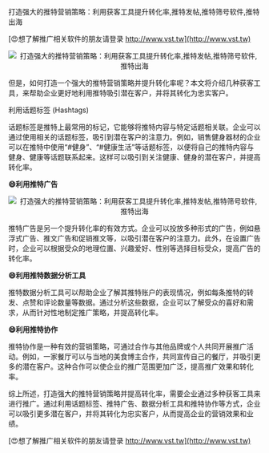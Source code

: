 打造强大的推特营销策略：利用获客工具提升转化率,推特发帖,推特筛号软件,推特出海

[😍想了解推广相关软件的朋友请登录 http://www.vst.tw](http://www.vst.tw)

 <center><img src="https://vst.tw/MP4/tuiguang/png/5.png" alt="打造强大的推特营销策略：利用获客工具提升转化率,推特发帖,推特筛号软件,推特出海"></center>

但是，如何打造一个强大的推特营销策略并提升转化率呢？本文将介绍几种获客工具，来帮助企业更好地利用推特吸引潜在客户，并将其转化为忠实客户。

利用话题标签 (Hashtags)

话题标签是推特上最常用的标记，它能够将推特内容与特定话题相关联。企业可以通过使用相关的话题标签，吸引到潜在客户的注意力。例如，销售健身器材的企业可以在推特中使用“#健身”、“#健康生活”等话题标签，以便将自己的推特内容与健身、健康等话题联系起来。这样可以吸引到关注健康、健身的潜在客户，并提高转化率。

**😄利用推特广告**

 <center><img src="https://vst.tw/MP4/tuiguang/png/7.png" alt="打造强大的推特营销策略：利用获客工具提升转化率,推特发帖,推特筛号软件,推特出海"></center>

推特广告是另一个提升转化率的有效方式。企业可以投放多种形式的广告，例如悬浮式广告、推文广告和促销推文等，以吸引潜在客户的注意力。此外，在设置广告时，企业可以根据受众的地理位置、兴趣爱好、性别等选择目标受众，提高广告的转化率。

**😄利用推特数据分析工具**

推特数据分析工具可以帮助企业了解其推特账户的表现情况，例如每条推特的转发、点赞和评论数量等数据。通过分析这些数据，企业可以了解受众的喜好和需求，从而针对性地制定推广策略，并提高转化率。

**😄利用推特协作**

推特协作是一种有效的营销策略，可通过合作与其他品牌或个人共同开展推广活动。例如，一家餐厅可以与当地的美食博主合作，共同宣传自己的餐厅，并吸引更多的潜在客户。这种合作可以使企业的推广范围更加广泛，提高推广效果和转化率。

综上所述，打造强大的推特营销策略并提高转化率，需要企业通过多种获客工具来进行推广。通过利用话题标签、推特广告、数据分析工具和推特协作等方式，企业可以吸引更多潜在客户，并将其转化为忠实客户，从而提高企业的营销效果和业绩。

[😍想了解推广相关软件的朋友请登录 http://www.vst.tw](http://www.vst.tw)



